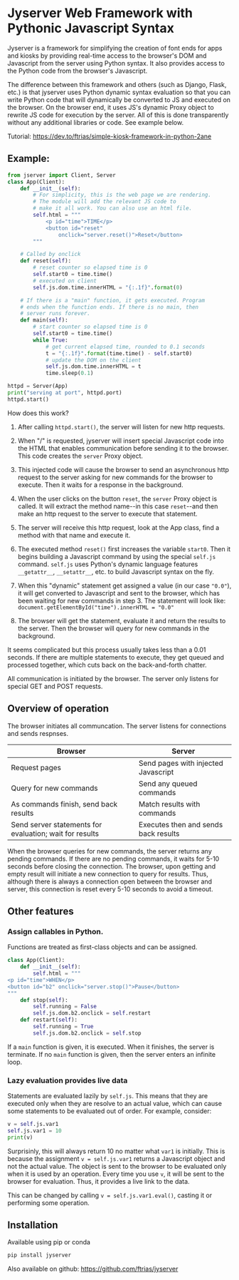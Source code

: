 # Jyserver Web Framework with Pythonic Javascript Syntax

Jyserver is a framework for simplifying the creation of font ends
for apps and kiosks by providing real-time access to the browser's DOM and 
Javascript from the server using Python syntax. It also
provides access to the Python code from the browser's Javascript.

The difference between this framework and others (such as Django,
Flask, etc.) is that jyserver uses Python dynamic syntax evaluation
so that you can write Python code that will dynamically be converted
to JS and executed on the browser. On the browser end,
it uses JS's dynamic Proxy object to rewrite JS code for execution by
the server. All of this is done transparently without any additional
libraries or code. See example below.

Tutorial: https://dev.to/ftrias/simple-kiosk-framework-in-python-2ane

## Example:

```python
from jserver import Client, Server
class App(Client):
    def __init__(self):
        # For simplicity, this is the web page we are rendering. 
        # The module will add the relevant JS code to 
        # make it all work. You can also use an html file.
        self.html = """
            <p id="time">TIME</p>
            <button id="reset" 
                onclick="server.reset()">Reset</button>
        """

    # Called by onclick
    def reset(self):
        # reset counter so elapsed time is 0
        self.start0 = time.time()
        # executed on client
        self.js.dom.time.innerHTML = "{:.1f}".format(0)

    # If there is a "main" function, it gets executed. Program
    # ends when the function ends. If there is no main, then
    # server runs forever.
    def main(self):
        # start counter so elapsed time is 0
        self.start0 = time.time()
        while True:
            # get current elapsed time, rounded to 0.1 seconds
            t = "{:.1f}".format(time.time() - self.start0)
            # update the DOM on the client
            self.js.dom.time.innerHTML = t
            time.sleep(0.1)

httpd = Server(App)
print("serving at port", httpd.port)
httpd.start()
```

How does this work?

1. After calling `httpd.start()`, the server will listen for new http requests.

2. When "/" is requested, jyserver will insert special Javascript code into the HTML that enables communication before sending it to the browser. This code creates the `server` Proxy object.

3. This injected code will cause the browser to send an asynchronous http request to the server asking for new commands for the browser to execute. Then it waits for a response in the background.

4. When the user clicks on the button `reset`, the `server` Proxy object is called. It will extract the method name--in this case `reset`--and then make an http request to the server to execute that statement. 

5. The server will receive this http request, look at the App class, find a method with that name and execute it.

6. The executed method `reset()` first increases the variable `start0`. Then it begins building a Javascript command by using the special `self.js` command. `self.js` uses Python's dynamic language features `__getattr__`, `__setattr__`, etc. to build Javascript syntax on the fly. 

7. When this "dynamic" statement get assigned a value (in our case `"0.0"`), it will get converted to Javascript and sent to the browser, which has been waiting for new commands in step 3. The statement will look like: `document.getElementById("time").innerHTML = "0.0"`

8. The browser will get the statement, evaluate it and return the results to the server. Then the browser will query for new commands in the background.

It seems complicated but this process usually takes less than a 0.01 seconds. If there are multiple statements to execute, they get queued and processed together, which cuts back on the back-and-forth chatter.

All communication is initiated by the browser. The server only listens for special GET and POST requests.

## Overview of operation

The browser initiates all communcation. The server listens for connections and sends
respnses.

| Browser   |   Server  |
|-----------|-----------|
| Request pages |  Send pages with injected Javascript |
| Query for new commands | Send any queued commands |
| As commands finish, send back results | Match results with commands |
| Send server statements for evaluation; wait for results |  Executes then and sends back results |

When the browser queries for new commands, the server returns any pending commands. If
there are no pending commands, it waits for 5-10 seconds before closing the connection. The
browser, upon getting and empty result will initiate a new connection to query for
results. Thus, although there is always a connection open between the browser and server,
this connection is reset every 5-10 seconds to avoid a timeout.

## Other features

### Assign callables in Python. 

Functions are treated as first-class objects and can be assigned.

```python
class App(Client):
    def __init__(self):
        self.html = """
<p id="time">WHEN</p>
<button id="b2" onclick="server.stop()">Pause</button>
"""
    def stop(self):
        self.running = False
        self.js.dom.b2.onclick = self.restart
    def restart(self):
        self.running = True
        self.js.dom.b2.onclick = self.stop
```

If a `main` function is given, it is executed. When it finishes, the server is terminate. If no `main` function is given, then the server
enters an infinite loop.

### Lazy evaluation provides live data

Statements are evaluated lazily by `self.js`. This means that they are
executed only when they are resolve to an actual value, which
can cause some statements to be evaluated out of order. For example,
consider:

```python
v = self.js.var1
self.js.var1 = 10
print(v)
```

Surprisinly, this will always return 10 no matter what `var1` is initially. This is because the assignment `v = self.js.var1` returns a Javascript object and not the actual value. 
The object is sent to the browser to be evaluated 
only when it is used by an operation. 
Every time you use `v`, it will be sent to
the browser for evaluation. Thus, it provides a live link to the data.

This can be changed by calling `v = self.js.var1.eval()`, casting it or performing some operation.

## Installation

Available using pip or conda

```bash
pip install jyserver
```

Also available on github: https://github.com/ftrias/jyserver
